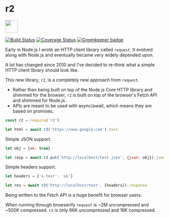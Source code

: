 # r2

<p>
  <a href="https://www.patreon.com/bePatron?u=880479">
    <img src="https://c5.patreon.com/external/logo/become_a_patron_button.png" height="40px" />
  </a>
</p>

[![Build Status](https://travis-ci.org/mikeal/r2.svg?branch=master)](https://travis-ci.org/mikeal/r2) [![Coverage Status](https://coveralls.io/repos/github/mikeal/r2/badge.svg?branch=master)](https://coveralls.io/github/mikeal/r2?branch=master) [![Greenkeeper badge](https://badges.greenkeeper.io/mikeal/r2.svg)](https://greenkeeper.io/)

Early in Node.js I wrote an HTTP client library called `request`. It evolved
along with Node.js and eventually became very widely depended upon.

A lot has changed since 2010 and I've decided to re-think what a simple
HTTP client library should look like.

This new library, `r2`, is a completely new approach from `request`.

* Rather than being built on top of the Node.js Core HTTP library and
  shimmed for the browser, `r2` is built on top of the browser's
  Fetch API and shimmed for Node.js.
* APIs are meant to be used with async/await, which means they are
  based on promises.

```javascript
const r2 = require('r2')

let html = await r2('https://www.google.com').text
```

Simple JSON support.

```javascript
let obj = {ok: true}

let resp = await r2.put('http://localhost/test.json', {json: obj}).json
```

Simple headers support.

```javascript
let headers = {'x-test': 'ok'}

let res = await r2('http://localhost/test', {headers}).response
```

Being written to the Fetch API is a huge benefit for browser users.

When running through browserify `request` is ~2M uncompressed and ~500K compressed. `r2` is only 66K uncompressed and 16K compressed.
